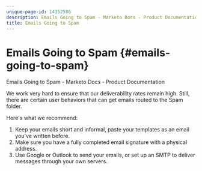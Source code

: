 ```yaml
---
unique-page-id: 14352586
description: Emails Going to Spam - Marketo Docs - Product Documentation
title: Emails Going to Spam
---
```


# Emails Going to Spam {#emails-going-to-spam}

Emails Going to Spam - Marketo Docs - Product Documentation

We work very hard to ensure that our deliverability rates remain high. Still, there are certain user behaviors that can get emails routed to the Spam folder.   
  
Here's what we recommend:

1. Keep your emails short and informal, paste your templates as an email you've written before.
1. Make sure you have a fully completed email signature with a physical address.
1. Use Google or Outlook to send your emails, or set up an SMTP to deliver messages through your own servers.


